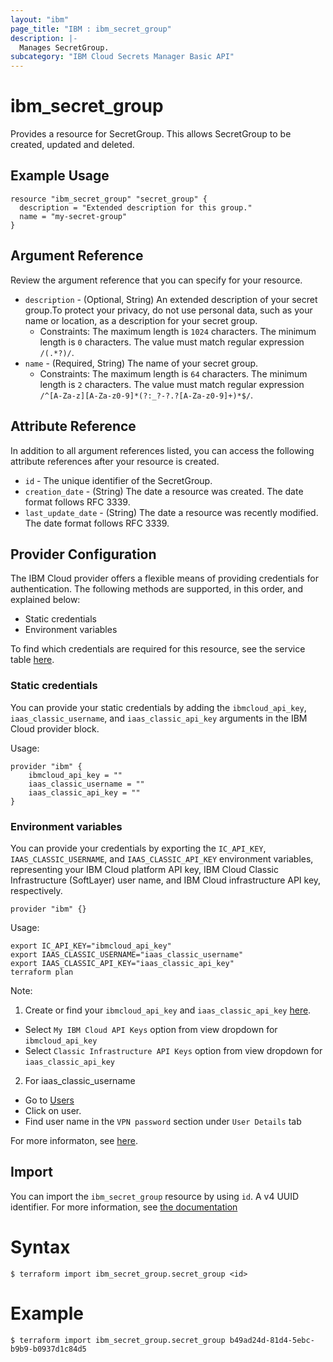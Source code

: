 ```yaml
---
layout: "ibm"
page_title: "IBM : ibm_secret_group"
description: |-
  Manages SecretGroup.
subcategory: "IBM Cloud Secrets Manager Basic API"
---
```


# ibm_secret_group

Provides a resource for SecretGroup. This allows SecretGroup to be created, updated and deleted.

## Example Usage

```hcl
resource "ibm_secret_group" "secret_group" {
  description = "Extended description for this group."
  name = "my-secret-group"
}
```

## Argument Reference

Review the argument reference that you can specify for your resource.

* `description` - (Optional, String) An extended description of your secret group.To protect your privacy, do not use personal data, such as your name or location, as a description for your secret group.
  * Constraints: The maximum length is `1024` characters. The minimum length is `0` characters. The value must match regular expression `/(.*?)/`.
* `name` - (Required, String) The name of your secret group.
  * Constraints: The maximum length is `64` characters. The minimum length is `2` characters. The value must match regular expression `/^[A-Za-z][A-Za-z0-9]*(?:_?-?.?[A-Za-z0-9]+)*$/`.

## Attribute Reference

In addition to all argument references listed, you can access the following attribute references after your resource is created.

* `id` - The unique identifier of the SecretGroup.
* `creation_date` - (String) The date a resource was created. The date format follows RFC 3339.
* `last_update_date` - (String) The date a resource was recently modified. The date format follows RFC 3339.

## Provider Configuration

The IBM Cloud provider offers a flexible means of providing credentials for authentication. The following methods are supported, in this order, and explained below:

- Static credentials
- Environment variables

To find which credentials are required for this resource, see the service table [here](https://cloud.ibm.com/docs/ibm-cloud-provider-for-terraform?topic=ibm-cloud-provider-for-terraform-provider-reference#required-parameters).

### Static credentials

You can provide your static credentials by adding the `ibmcloud_api_key`, `iaas_classic_username`, and `iaas_classic_api_key` arguments in the IBM Cloud provider block.

Usage:
```
provider "ibm" {
    ibmcloud_api_key = ""
    iaas_classic_username = ""
    iaas_classic_api_key = ""
}
```

### Environment variables

You can provide your credentials by exporting the `IC_API_KEY`, `IAAS_CLASSIC_USERNAME`, and `IAAS_CLASSIC_API_KEY` environment variables, representing your IBM Cloud platform API key, IBM Cloud Classic Infrastructure (SoftLayer) user name, and IBM Cloud infrastructure API key, respectively.

```
provider "ibm" {}
```

Usage:
```
export IC_API_KEY="ibmcloud_api_key"
export IAAS_CLASSIC_USERNAME="iaas_classic_username"
export IAAS_CLASSIC_API_KEY="iaas_classic_api_key"
terraform plan
```

Note:

1. Create or find your `ibmcloud_api_key` and `iaas_classic_api_key` [here](https://cloud.ibm.com/iam/apikeys).
  - Select `My IBM Cloud API Keys` option from view dropdown for `ibmcloud_api_key`
  - Select `Classic Infrastructure API Keys` option from view dropdown for `iaas_classic_api_key`
2. For iaas_classic_username
  - Go to [Users](https://cloud.ibm.com/iam/users)
  - Click on user.
  - Find user name in the `VPN password` section under `User Details` tab

For more informaton, see [here](https://registry.terraform.io/providers/IBM-Cloud/ibm/latest/docs#authentication).

## Import

You can import the `ibm_secret_group` resource by using `id`. A v4 UUID identifier.
For more information, see [the documentation](https://cloud.ibm.com/docs/secrets-manager)

# Syntax
```
$ terraform import ibm_secret_group.secret_group <id>
```

# Example
```
$ terraform import ibm_secret_group.secret_group b49ad24d-81d4-5ebc-b9b9-b0937d1c84d5
```
